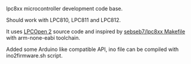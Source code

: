 lpc8xx microcontroller development code base.

Should work with LPC810, LPC811 and LPC812.

It uses [LPCOpen 2](http://www.lpcware.com/content/nxpfile/lpcopen-software-development-platform-lpc8xx-packages) source code and inspired by [sebseb7/lpc8xx Makefile](https://github.com/sebseb7/lpc8xx) with arm-none-eabi toolchain.

Added some Arduino like compatible API, ino file can be compiled with ino2firmware.sh script.